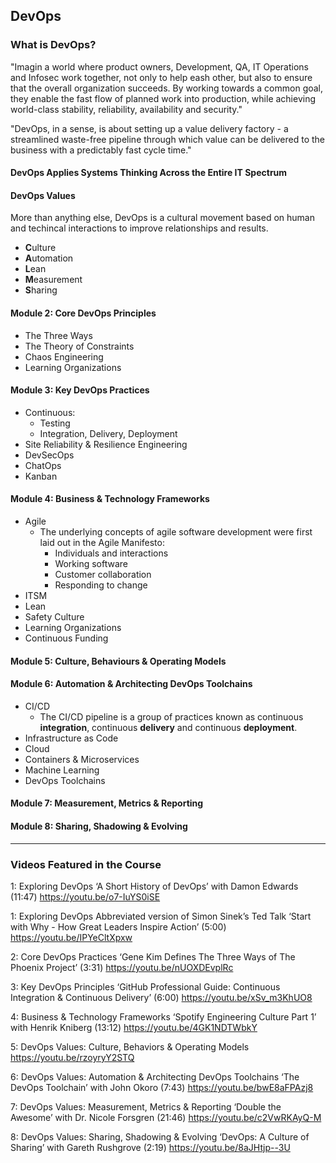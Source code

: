 ## DevOps

### What is DevOps?
"Imagin a world where product owners, Development, QA, IT Operations and Infosec work together,
not only to help eash other, but also to ensure that the overall organization succeeds.
By working towards a common goal, they enable the fast flow of planned work into production,
while achieving world-class stability, reliability, availability and security."

"DevOps, in a sense, is about setting up a value delivery factory - 
a streamlined waste-free pipeline through which value can be delivered 
to the business with a predictably fast cycle time."

#### DevOps Applies Systems Thinking Across the Entire IT Spectrum

#### DevOps Values
More than anything else, DevOps is a cultural movement 
based on human and techincal interactions to improve relationships and results.
* **C**ulture
* **A**utomation
* **L**ean 
* **M**easurement
* **S**haring

#### Module 2: Core DevOps Principles
* The Three Ways
* The Theory of Constraints
* Chaos Engineering
* Learning Organizations

#### Module 3: Key DevOps Practices
* Continuous:
  * Testing
  * Integration, Delivery, Deployment
* Site Reliability & Resilience Engineering
* DevSecOps
* ChatOps
* Kanban

#### Module 4: Business & Technology Frameworks
* Agile
  * The underlying concepts of agile software development were first laid out in the Agile Manifesto:
    * Individuals and interactions
    * Working software
    * Customer collaboration
    * Responding to change    
* ITSM
* Lean
* Safety Culture
* Learning Organizations
* Continuous Funding

#### Module 5: Culture, Behaviours & Operating Models

#### Module 6: Automation & Architecting DevOps Toolchains
* CI/CD
    * The CI/CD pipeline is a group of practices known as continuous **integration**, continuous **delivery** and continuous **deployment**.
* Infrastructure as Code
* Cloud
* Containers & Microservices
* Machine Learning
* DevOps Toolchains

#### Module 7: Measurement, Metrics & Reporting
#### Module 8: Sharing, Shadowing & Evolving

---
### Videos Featured in the Course

1: Exploring DevOps
‘A Short History of DevOps’ with Damon Edwards (11:47)
https://youtu.be/o7-IuYS0iSE

1: Exploring DevOps
Abbreviated version of Simon Sinek’s Ted Talk ‘Start with Why - How Great Leaders Inspire Action’ (5:00)
https://youtu.be/IPYeCltXpxw

2: Core DevOps Practices
‘Gene Kim Defines The Three Ways of The Phoenix Project’ (3:31)
https://youtu.be/nUOXDEvplRc

3: Key DevOps Principles
‘GitHub Professional Guide: Continuous Integration & Continuous Delivery’ (6:00)
https://youtu.be/xSv_m3KhUO8

4: Business & Technology Frameworks
‘Spotify Engineering Culture Part 1’ with Henrik Kniberg (13:12)
https://youtu.be/4GK1NDTWbkY

5: DevOps Values: Culture, Behaviors & Operating Models
https://youtu.be/rzoyryY2STQ

6: DevOps Values: Automation & Architecting DevOps Toolchains ‘The DevOps Toolchain’ with John Okoro (7:43)
https://youtu.be/bwE8aFPAzj8

7: DevOps Values: Measurement, Metrics & Reporting ‘Double the Awesome’ with Dr. Nicole Forsgren (21:46)
https://youtu.be/c2VwRKAyQ-M

8: DevOps Values: Sharing, Shadowing & Evolving ‘DevOps: A Culture of Sharing’ with Gareth Rushgrove (2:19)
https://youtu.be/8aJHtjp--3U

